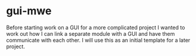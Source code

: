 # gui-mwe

Before starting work on a GUI for a more complicated project I wanted to work out how I can link a separate module with a GUI and have them communicate with each other. I will use this as an initial template for a later project.
